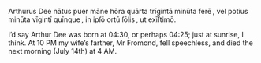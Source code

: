 ---
---
Arthurus Dee nātus puer māne hōra quārta trīgintā minūta ferē , vel potius
minūta vīgintī quīnque , in ipſō ortū ſōlis , ut exīſtimō.

I’d say Arthur Dee was born at 04:30, or perhaps 04:25; just at sunrise, I
think. At 10 PM my wife’s farther, Mr Fromond, fell speechless, and died the
next morning (July 14th) at 4 AM.
